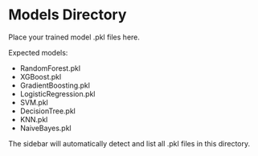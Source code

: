 # Models Directory

Place your trained model .pkl files here.

Expected models:
- RandomForest.pkl
- XGBoost.pkl
- GradientBoosting.pkl
- LogisticRegression.pkl
- SVM.pkl
- DecisionTree.pkl
- KNN.pkl
- NaiveBayes.pkl

The sidebar will automatically detect and list all .pkl files in this directory.
